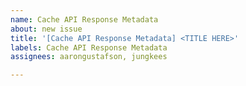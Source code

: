 ```yaml
---
name: Cache API Response Metadata
about: new issue
title: '[Cache API Response Metadata] <TITLE HERE>'
labels: Cache API Response Metadata
assignees: aarongustafson, jungkees

---
```



